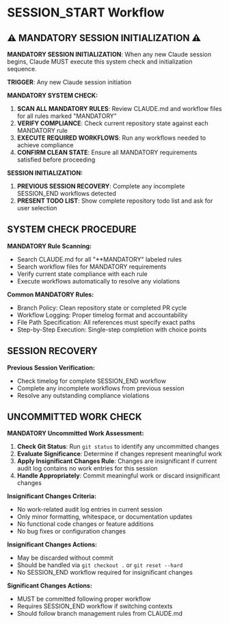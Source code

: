 # SESSION_START Workflow

## ⚠️ MANDATORY SESSION INITIALIZATION ⚠️

**MANDATORY SESSION INITIALIZATION**: When any new Claude session begins, Claude MUST execute this system check and initialization sequence.

**TRIGGER**: Any new Claude session initiation

**MANDATORY SYSTEM CHECK:**
1. **SCAN ALL MANDATORY RULES**: Review CLAUDE.md and workflow files for all rules marked "MANDATORY"
2. **VERIFY COMPLIANCE**: Check current repository state against each MANDATORY rule
3. **EXECUTE REQUIRED WORKFLOWS**: Run any workflows needed to achieve compliance
4. **CONFIRM CLEAN STATE**: Ensure all MANDATORY requirements satisfied before proceeding

**SESSION INITIALIZATION:**
1. **PREVIOUS SESSION RECOVERY**: Complete any incomplete SESSION_END workflows detected
2. **PRESENT TODO LIST**: Show complete repository todo list and ask for user selection

## SYSTEM CHECK PROCEDURE

**MANDATORY Rule Scanning:**
- Search CLAUDE.md for all \"**MANDATORY\" labeled rules
- Search workflow files for MANDATORY requirements
- Verify current state compliance with each rule
- Execute workflows automatically to resolve any violations

**Common MANDATORY Rules:**
- Branch Policy: Clean repository state or completed PR cycle
- Workflow Logging: Proper timelog format and accountability
- File Path Specification: All references must specify exact paths
- Step-by-Step Execution: Single-step completion with choice points

## SESSION RECOVERY

**Previous Session Verification:**
- Check timelog for complete SESSION_END workflow
- Complete any incomplete workflows from previous session
- Resolve any outstanding compliance violations

## UNCOMMITTED WORK CHECK

**MANDATORY Uncommitted Work Assessment:**
1. **Check Git Status**: Run `git status` to identify any uncommitted changes
2. **Evaluate Significance**: Determine if changes represent meaningful work
3. **Apply Insignificant Changes Rule**: Changes are insignificant if current audit log contains no work entries for this session
4. **Handle Appropriately**: Commit meaningful work or discard insignificant changes

**Insignificant Changes Criteria:**
- No work-related audit log entries in current session
- Only minor formatting, whitespace, or documentation updates
- No functional code changes or feature additions
- No bug fixes or configuration changes

**Insignificant Changes Actions:**
- May be discarded without commit
- Should be handled via `git checkout .` or `git reset --hard`
- No SESSION_END workflow required for insignificant changes

**Significant Changes Actions:**
- MUST be committed following proper workflow
- Requires SESSION_END workflow if switching contexts
- Should follow branch management rules from CLAUDE.md